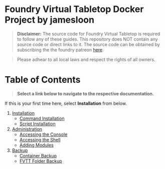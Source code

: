# Foundry Virtual Tabletop Docker Project by jamesloon

> **Disclaimer:** The source code for Foundry Virtual Tabletop is required to follow any of these guides. This repository does NOT contain any source code or direct links to it. The source code can be obtained by subscribing the the foundry patreon [here](https://www.patreon.com/foundryvtt/posts).

> Please adhear to all local laws and respect the rights of all owners.

# Table of Contents
> **Select a link below to navigate to the respective documentation.**

If this is your first time here, select **Installation** from below.

1. [Installation](docs/Installation.md)
     - [Command Installation](docs/Installation.md#command-installation)
     - [Script Installation](docs/Installation.md#script-installation)
2. [Administration](docs/Administration.md#administration)
     - [Accessing the Console](docs/Administration.md#accessing-the-nodejs-console)
     - [Accessing the Shell](docs/Administration.md#accessing-the-shell)
     - [Adding Modules](docs/Administration.md#adding-modules)
3. [Backup](docs/Backup.md)
     - [Container Backup](docs/Backup.md#backing-up-the-container-ref)
     - [FVTT Folder Backup](docs/Backup.md#backing-up-the-folder)
